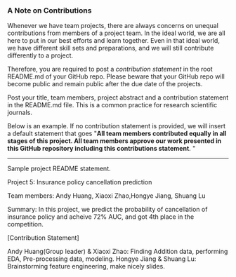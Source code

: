 ### A Note on Contributions

Whenever we have team projects, there are always concerns on unequal contributions from members of a project team. In the ideal world, we are all here to put in our best efforts and learn together. Even in that ideal world, we have different skill sets and preparations, and we will still contribute differently to a project. 

Therefore, you are required to post a *contribution statement* in the root README.md of your GitHub repo. Please beware that your GitHub repo will become public and remain public after the due date of the projects. 

Post your title, team members, project abstract and a contribution statement in the README.md file.  This is a common practice for research scientific journals. 

Below is an example. If no contribution statement is provided, we will insert a default statement that goes "**All team members contributed equally in all stages of this project. All team members approve our work presented in this GitHub repository including this contributions statement**. "

---
Sample project README statement.

Project 5: Insurance policy cancellation prediction

Team members: Andy Huang, Xiaoxi Zhao,Hongye Jiang, Shuang Lu

Summary: In this project, we predict the probability of cancellation of insurance policy and acheive 72% AUC, and got 4th place in the competition. 

[Contribution Statement] 

Andy Huang(Group leader) & Xiaoxi Zhao: Finding Addition data, performing EDA, Pre-processing data, modeling.
Hongye Jiang & Shuang Lu: Brainstorming feature engineering, make nicely slides.
